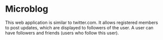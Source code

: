 Microblog
=========

This web application is similar to twitter.com. It allows registered members to post updates, which are displayed to followers of the user. A user can have followers and friends (users who follow this user).